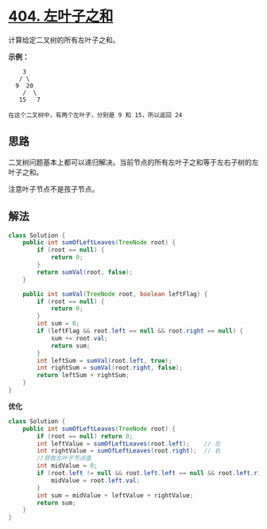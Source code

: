 # [404. 左叶子之和](https://leetcode.cn/problems/sum-of-left-leaves/)

计算给定二叉树的所有左叶子之和。

**示例：**

```
    3
   / \
  9  20
    /  \
   15   7

在这个二叉树中，有两个左叶子，分别是 9 和 15，所以返回 24
```

##  思路

二叉树问题基本上都可以递归解决。当前节点的所有左叶子之和等于左右子树的左叶子之和。

注意叶子节点不是孩子节点。

## 解法

```java
class Solution {
    public int sumOfLeftLeaves(TreeNode root) {
        if (root == null) {
            return 0;
        }
        return sumVal(root, false);
    }

    public int sumVal(TreeNode root, boolean leftFlag) {
        if (root == null) {
            return 0;
        }
        int sum = 0;
        if (leftFlag && root.left == null && root.right == null) {
            sum += root.val;
            return sum;
        }
        int leftSum = sumVal(root.left, true);
        int rightSum = sumVal(root.right, false);
        return leftSum + rightSum;
    }
}
```

**优化**

```java
class Solution {
    public int sumOfLeftLeaves(TreeNode root) {
        if (root == null) return 0;
        int leftValue = sumOfLeftLeaves(root.left);    // 左
        int rightValue = sumOfLeftLeaves(root.right);  // 右
        //获取左叶子节点值
        int midValue = 0;
        if (root.left != null && root.left.left == null && root.left.right == null) { // 中
            midValue = root.left.val;
        }
        int sum = midValue + leftValue + rightValue;
        return sum;
    }
}

```

